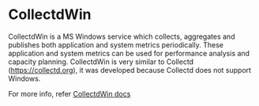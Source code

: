 # CollectdWin

CollectdWin is a MS Windows service which collects, aggregates and publishes both application and system metrics periodically. These application and system metrics can be used for performance analysis and capacity planning. CollectdWin is very similar to Collectd (https://collectd.org), it was developed because Collectd does not support Windows.

For more info, refer [CollectdWin docs](../../wiki)
